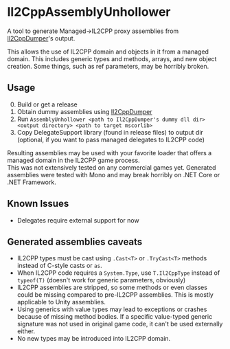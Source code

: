 # Il2CppAssemblyUnhollower
A tool to generate Managed->IL2CPP proxy assemblies from
 [Il2CppDumper](https://github.com/Perfare/Il2CppDumper )'s output.

This allows the use of IL2CPP domain and objects in it from a managed domain. 
This includes generic types and methods, arrays, and new object creation. Some things, such as ref parameters, may be horribly broken. 
 
 ## Usage
  0. Build or get a release
  1. Obtain dummy assemblies using [Il2CppDumper](https://github.com/Perfare/Il2CppDumper)
  2. Run `AssemblyUnhollower <path to Il2CppDumper's dummy dll dir> <output directory> <path to target mscorlib>`    
  3. Copy DelegateSupport library (found in release files) to output dir (optional, if you want to pass managed delegates to IL2CPP code)
       
 Resulting assemblies may be used with your favorite loader that offers a managed domain in the IL2CPP game process.    
 This was not extensively tested on any commercial games yet. Generated assemblies were tested with Mono and may break horribly on .NET Core or .NET Framework.

## Known Issues
 * Delegates require external support for now

## Generated assemblies caveats
 * IL2CPP types must be cast using `.Cast<T>` or `.TryCast<T>` methods instead of C-style casts or `as`.
 * When IL2CPP code requires a `System.Type`, use `T.Il2CppType` instead of `typeof(T)` (doesn't work for generic parameters, obviously)
 * IL2CPP assemblies are stripped, so some methods or even classes could be missing compared to pre-IL2CPP assemblies. This is mostly applicable to Unity assemblies.
 * Using generics with value types may lead to exceptions or crashes because of missing method bodies. If a specific value-typed generic signature was not used in original game code, it can't be used externally either.
 * No new types may be introduced into IL2CPP domain.